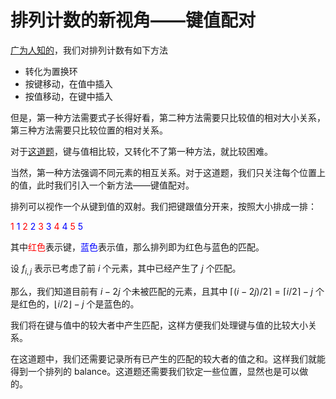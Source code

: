 # 排列计数的新视角——键值配对

[广为人知的](https://www.cnblogs.com/kodoku/articles/18577493)，我们对排列计数有如下方法

- 转化为置换环
- 按键移动，在值中插入
- 按值移动，在键中插入

但是，第一种方法需要式子长得好看，第二种方法需要只比较值的相对大小关系，第三种方法需要只比较位置的相对关系。

对于[这道题](https://qoj.ac/contest/1699/problem/8529)，键与值相比较，又转化不了第一种方法，就比较困难。

当然，第一种方法强调不同元素的相互关系。对于这道题，我们只关注每个位置上的值，此时我们引入一个新方法——键值配对。

排列可以视作一个从键到值的双射。我们把键跟值分开来，按照大小排成一排：

<span style="color: red;">1</span> <span style="color: blue;">1</span> <span style="color: red;">2</span> <span style="color: blue;">2</span> <span style="color: red;">3</span> <span style="color: blue;">3</span> <span style="color: red;">4</span> <span style="color: blue;">4</span> <span style="color: red;">5</span> <span style="color: blue;">5</span> 

其中<span style="color: red;">红色</span>表示键，<span style="color: blue;">蓝色</span>表示值，那么排列即为红色与蓝色的匹配。

设 $f_{i,j}$ 表示已考虑了前 $i$ 个元素，其中已经产生了 $j$ 个匹配。

那么，我们知道目前有 $i-2j$ 个未被匹配的元素，且其中 $\lceil(i-2j)/2\rceil=\lceil i/2\rceil-j$ 个是红色的，$\lfloor i/2 \rfloor -j$ 个是蓝色的。

我们将在键与值中的较大者中产生匹配，这样方便我们处理键与值的比较大小关系。

在这道题中，我们还需要记录所有已产生的匹配的较大者的值之和。这样我们就能得到一个排列的 balance。这道题还需要我们钦定一些位置，显然也是可以做的。


